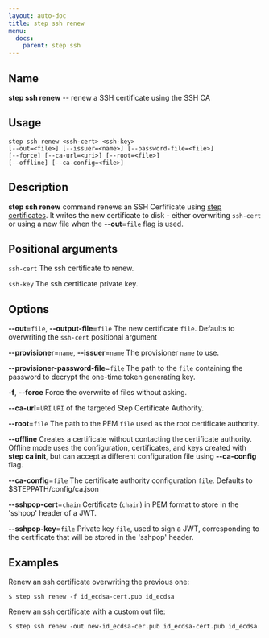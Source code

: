 ```yaml
---
layout: auto-doc
title: step ssh renew
menu:
  docs:
    parent: step ssh
---
```


## Name
**step ssh renew** -- renew a SSH certificate using the SSH CA

## Usage

```raw
step ssh renew <ssh-cert> <ssh-key>
[--out=<file>] [--issuer=<name>] [--password-file=<file>]
[--force] [--ca-url=<uri>] [--root=<file>]
[--offline] [--ca-config=<file>]
```

## Description

**step ssh renew** command renews an SSH Cerfificate
using [step certificates](https://github.com/smallstep/certificates).
It writes the new certificate to disk - either overwriting `ssh-cert` or
using a new file when the **--out**=`file` flag is used.

## Positional arguments

`ssh-cert`
The ssh certificate to renew.

`ssh-key`
The ssh certificate private key.

## Options


**--out**=`file`, **--output-file**=`file`
The new certificate `file`. Defaults to overwriting the `ssh-cert` positional argument

**--provisioner**=`name`, **--issuer**=`name`
The provisioner `name` to use.

**--provisioner-password-file**=`file`
The path to the `file` containing the password to decrypt the one-time token
      generating key.

**-f**, **--force**
Force the overwrite of files without asking.

**--ca-url**=`URI`
`URI` of the targeted Step Certificate Authority.

**--root**=`file`
The path to the PEM `file` used as the root certificate authority.

**--offline**
Creates a certificate without contacting the certificate authority. Offline mode
uses the configuration, certificates, and keys created with **step ca init**,
but can accept a different configuration file using **--ca-config** flag.

**--ca-config**=`file`
The certificate authority configuration `file`. Defaults to
$STEPPATH/config/ca.json

**--sshpop-cert**=`chain`
Certificate (`chain`) in PEM format to store in the 'sshpop' header of a JWT.

**--sshpop-key**=`file`
Private key `file`, used to sign a JWT, corresponding to the certificate that will
be stored in the 'sshpop' header.

## Examples

Renew an ssh certificate overwriting the previous one:
```shell
$ step ssh renew -f id_ecdsa-cert.pub id_ecdsa
```

Renew an ssh certificate with a custom out file:
```shell
$ step ssh renew -out new-id_ecdsa-cer.pub id_ecdsa-cert.pub id_ecdsa
```

